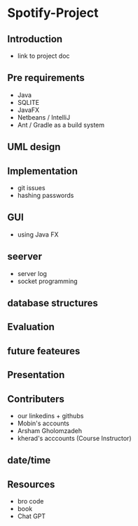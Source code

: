 # Spotify-Project

## Introduction
- link to project doc

## Pre requirements
- Java
- SQLITE
- JavaFX
- Netbeans / IntelliJ
- Ant / Gradle as a build system
  
## UML design

## Implementation
- git issues
- hashing passwords

## GUI
- using Java FX

## seerver 
- server log
- socket programming

## database structures

## Evaluation

## future feateures

## Presentation 

## Contributers
- our linkedins + githubs
- Mobin's accounts
- Arsham Gholomzadeh
- kherad's acccounts (Course Instructor)

## date/time




## Resources
- bro code
- book
- Chat GPT
